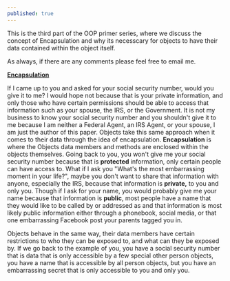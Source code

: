 ```yaml
---
published: true 
---
```


This is the third part of the OOP primer series, where we discuss the concept of Encapsulation and why its necesscary for objects to have their data contained within the object itself.

As always, if there are any comments please feel free to email me. 


**<u >Encapsulation</u>**

If I came up to you and asked for your social security number, would you
give it to me? I would hope not because that is your private
information, and only those who have certain permissions should be able
to access that information such as your spouse, the IRS, or the
Government. It is not my business to know your social security number
and you shouldn't give it to me because I am neither a Federal Agent, an
IRS Agent, or your spouse, I am just the author of this paper. Objects
take this same approach when it comes to their data through the idea of
encapsulation. **Encapsulation** is where the Objects data members and
methods are enclosed within the objects themselves. Going back to you,
you won't give me your social security number because that is
**protected** information, only certain people can have access to. What
if I ask you "What's the most embarrassing moment in your life?", maybe
you don't want to share that information with anyone, especially the
IRS, because that information is **private,** to you and only you.
Though if I ask for your name, you would probably give me your name
because that information is **public**, most people have a name that
they would like to be called by or addressed as and that information is
most likely public information either through a phonebook, social media,
or that one embarrassing Facebook post your parents tagged you in.

Objects behave in the same way, their data members have certain
restrictions to who they can be exposed to, and what can they be exposed
by. If we go back to the example of you, you have a social security
number that is data that is only accessible by a few special other
person objects, you have a name that is accessible by all person
objects, but you have an embarrassing secret that is only accessible to
you and only you.

